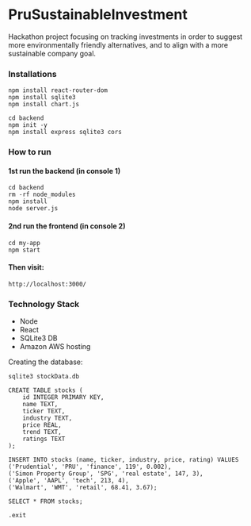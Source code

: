 # PruSustainableInvestment
Hackathon project focusing on tracking investments in order to suggest more environmentally friendly alternatives, and to align with a more sustainable company goal.

### Installations
```
npm install react-router-dom
npm install sqlite3
npm install chart.js

cd backend
npm init -y
npm install express sqlite3 cors
```

### How to run

#### 1st run the backend (in console 1)
```
cd backend
rm -rf node_modules
npm install
node server.js
```

#### 2nd run the frontend (in console 2)
```
cd my-app
npm start
```

#### Then visit:
```http://localhost:3000/```


### Technology Stack
* Node
* React
* SQLite3 DB
* Amazon AWS hosting

Creating the database:
```
sqlite3 stockData.db

CREATE TABLE stocks (
    id INTEGER PRIMARY KEY,
    name TEXT,
    ticker TEXT,
    industry TEXT,
    price REAL,
    trend TEXT,
    ratings TEXT
);

INSERT INTO stocks (name, ticker, industry, price, rating) VALUES 
('Prudential', 'PRU', 'finance', 119', 0.002),
('Simon Property Group', 'SPG', 'real estate', 147, 3),
('Apple', 'AAPL', 'tech', 213, 4),
('Walmart', 'WMT', 'retail', 68.41, 3.67);

SELECT * FROM stocks;

.exit

```

